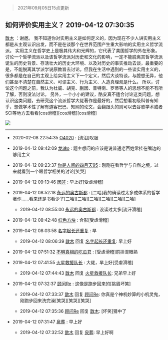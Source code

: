 > 2021年09月05日15点更新
<link rel="stylesheet" href="https://cdn.jsdelivr.net/gh/taotie6/sampleJSON@main/css/photo_show.css">


 ## 如何评价实用主义？ 2019-04-12 07:30:35

 [㪚木](https://www.coolapk.com/feed/11203499?shareKey=OWZjNWI2MmViY2ViNjEzMTc0OWU~) ：谢邀。
我不知道你对实用主义是如何定义的，因为现在不少人讲实用主义都是从主观认识出发，而不是在谈那个在世界范围产生重大影响的实用主义哲学流派。
实用主义在哲学史上是极其伟大和光辉的，它代表了美国哲学的外在形象。
讨论一个哲学流派以及该哲学流派对历史和文化的影响<!--break-->，一定不能脱离其哲学流派诞生的历史背景、存活壮大的历史大环境、以及对历史的事实推动去谈，最重要的是，不能脱离其学派学说原教旨去讨论。但我在生活中遇到的一些谈实用主义的，很多都是在自己的主观上给实用主义下一个定义，然后大谈特谈，与臆想无异，他们甚至不清楚在自然主义、可谬主义、行为主义、人造真理观是什么。
所以，讨论这个问题之前，我认为杜威、胡克、蒯因、普特南、罗蒂等人的思想不能不有所了解，否则没法讨论。
另外，一个小小的建议，酷安真不适合讨论这类问题，想认识这类问题，去研究这个流派哲学大佬著作是最好的，然后想看初级科普有知乎，想做学术性了解有道客巴巴、知网的论文，会翻跟头的则可以去谷歌学术或者SCI等地方去看看[cos滑稽][cos滑稽][cos滑稽] 

<div class="album">
<img class="img-item" src="http://image.coolapk.com/feed/2019/0412/07/1081091_1555024923_6431@353x200.gif" />
</div>

 ------- 

- 2020-02-08 22:54:35 [O4020](uid=1578909) : [流泪]叹服 

- 2019-04-12 09:42:09 [龙魂o](uid=467995) : 题主想问的应该是说普通老百姓常挂在嘴边的够用主义 

- 2019-04-12 09:23:37 [你是人间的四月天95](uid=728833) : 刚刚在看哲学与自然之境，过来就看到一个跟哲学相关的讨论[笑哭] 

- 2019-04-12 09:13:46 [因非](uid=735855) : 早上好[受虐滑稽] 

- 2019-04-12 08:52:18 [永远的奥古斯都](uid=1551630) : [二哈]我的确读过太多成体系的哲学著作……看来还是书看少了[二哈][二哈][二哈][二哈][二哈][二哈] 

    - 2019-04-12 08:55:00 [永远的奥古斯都](uid=1551630) : 没读过太多[流汗滑稽] 

- 2019-04-12 08:42:48 [红色方块](uid=825268) : 合影[受虐滑稽] 

- 2019-04-12 08:03:58 [名字起长还重复](uid=485854) : 早 

    - 2019-04-12 08:06:39 [㪚木](uid=1081091) 回复 [名字起长还重复](uid=485854): 早上好 

- 2019-04-12 07:51:32 [不明真相的吃瓜君](uid=847882) : [受虐滑稽]前排混眼熟 

- 2019-04-12 07:41:55 [火星救援队长](uid=1917953) : 大佬，早上好[受虐滑稽] 

    - 2019-04-12 07:44:43 [㪚木](uid=1081091) 回复 [火星救援队长](uid=1917953): 兄弟早上好 

- 2019-04-12 07:32:37 [顾问Re](uid=886479) : 这像是跑步回来的[挑眉坏笑] 

    - 2019-04-12 07:33:37 [㪚木](uid=1081091) 回复 [顾问Re](uid=886479): 你真是个神机妙算的小机灵鬼，刚跑步回来洗完澡[笑哭][笑哭][笑哭] 

    - 2019-04-12 07:35:36 [顾问Re](uid=886479) 回复 [㪚木](uid=1081091): [坏笑]猜中了 

- 2019-04-12 07:31:47 [泉葬](uid=1478677) : 早上好 

    - 2019-04-12 07:32:52 [㪚木](uid=1081091) 回复 [泉葬](uid=1478677): 早上好啊 

